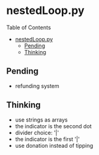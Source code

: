 # nestedLoop.py
Table of Contents
- [nestedLoop.py](#nestedlooppy)
  - [Pending](#pending)
  - [Thinking](#thinking)


## Pending
* refunding system
## Thinking
* use strings as arrays
* the indicator is the second dot
* divider choice: '|'
* the indicator is the first '|'
* use donation instead of tipping